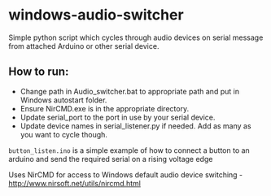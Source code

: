 # windows-audio-switcher
Simple python script which cycles through audio devices on serial message from attached Arduino or other serial device.

## How to run:
* Change path in Audio_switcher.bat to appropriate path and put in Windows autostart folder.
* Ensure NirCMD.exe is in the appropriate directory.
* Update serial_port to the port in use by your serial device.
* Update device names in serial_listener.py if needed. Add as many as you want to cycle though.

`button_listen.ino` is a simple example of how to connect a button to an arduino and send the required serial on a rising voltage edge


Uses NirCMD for access to Windows default audio device switching - http://www.nirsoft.net/utils/nircmd.html
